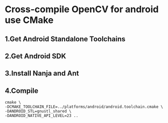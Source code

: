 # Cross-compile OpenCV for android use CMake

## 1.Get Android Standalone Toolchains




## 2.Get Android SDK




## 3.Install Nanja and Ant



## 4.Compile

``` shell
cmake \
-DCMAKE_TOOLCHAIN_FILE=../platforms/android/android.toolchain.cmake \
-DANDROID_STL=gnustl_shared \
-DANDROID_NATIVE_API_LEVEL=23 ..

```
